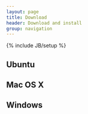 ```yaml
---
layout: page
title: Download
header: Download and install
group: navigation
---
```

{% include JB/setup %}

## Ubuntu

## Mac OS X

## Windows
